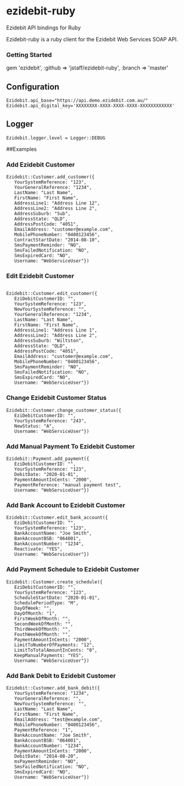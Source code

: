 ezidebit-ruby
=============

Ezidebit API bindings for Ruby

Ezidebit-ruby is a ruby client for the Ezidebit Web Services SOAP API.

### Getting Started

gem 'ezidebit', :github => 'jstaff/ezidebit-ruby', :branch => 'master'

## Configuration

```
Ezidebit.api_base="https://api.demo.ezidebit.com.au/"
Ezidebit.api_digital_key='XXXXXXXX-XXXX-XXXX-XXXX-XXXXXXXXXXXX'
```

## Logger
```
Ezidebit.logger.level = Logger::DEBUG
```

##Examples

### Add Ezidebit Customer

```
Ezidebit::Customer.add_customer({
   YourSystemReference: "123",
   YourGeneralReference: "1234",
   LastName: "Last Name",
   FirstName: "First Name",
   AddressLine1: "Address Line 12",
   AddressLine2: "Address Line 2",
   AddressSuburb: "Sub",
   AddressState: "QLD",
   AddressPostCode: "4051",
   EmailAddress: "customer@example.com",
   MobilePhoneNumber: "0400123456",
   ContractStartDate: "2014-08-10",
   SmsPaymentReminder: "NO",
   SmsFailedNotification: "NO",
   SmsExpiredCard: "NO",
   Username: "WebServiceUser"})
```

### Edit Ezidebit Customer

```

Ezidebit::Customer.edit_customer({
   EziDebitCustomerID: "",
   YourSystemReference: "123",
   NewYourSystemReference: "",
   YourGeneralReference: "1234",
   LastName: "Last Name",
   FirstName: "First Name",
   AddressLine1: "Address Line 1",
   AddressLine2: "Address Line 2",
   AddressSuburb: "Wiltston",
   AddressState: "QLD",
   AddressPostCode: "4051",
   EmailAddress: "customer@example.com",
   MobilePhoneNumber: "0400123456",
   SmsPaymentReminder: "NO",
   SmsFailedNotification: "NO",
   SmsExpiredCard: "NO",
   Username: "WebServiceUser"})
```
### Change Ezidebit Customer Status

```
Ezidebit::Customer.change_customer_status({
   EziDebitCustomerID: "",
   YourSystemReference: "243",
   NewStatus: "A",
   Username: "WebServiceUser"})
```

### Add Manual Payment To Ezidebit Customer
```
Ezidebit::Payment.add_payment({
   EziDebitCustomerID: "",
   YourSystemReference: "123",
   DebitDate: "2020-01-01",
   PaymentAmountInCents: "2000",
   PaymentReference: "manual payment test",
   Username: "WebServiceUser"})
```

### Add Bank Account to Ezidebit Customer
```
Ezidebit::Customer.edit_bank_account({
   EziDebitCustomerID: "",
   YourSystemReference: "123",
   BankAccountName: "Joe Smith",
   BankAccountBSB: "064001",
   BankAccountNumber: "1234",
   Reactivate: "YES",
   Username: "WebServiceUser"})
```

### Add Payment Schedule to Ezidebit Customer
```
Ezidebit::Customer.create_schedule({
   EziDebitCustomerID: "",
   YourSystemReference: "123",
   ScheduleStartDate: "2020-01-01",
   SchedulePeriodType: "M",
   DayOfWeek: "",
   DayOfMonth: "1",
   FirstWeekOfMonth: "",
   SecondWeekOfMonth: "",
   ThirdWeekOfMonth: "",
   FouthWeekOfMonth: "",
   PaymentAmountInCents: "2000",
   LimitToNumberOfPayments: "12",
   LimitToTotalAmountInCents: "0",
   KeepManualPayments: "YES",
   Username: "WebServiceUser"})
```

### Add Bank Debit to Ezidebit Customer
```
Ezidebit::Customer.add_bank_debit({
   YourSystemReference: "1234",
   YourGeneralReference: "",
   NewYourSystemReference: "",
   LastName: "Last Name",
   FirstName: "First Name",
   EmailAddress: "test@example.com",
   MobilePhoneNumber: "0400123456",
   PaymentReference: "1",
   BankAccountName: "Joe Smith",
   BankAccountBSB: "064001",
   BankAccountNumber: "1234",
   PaymentAmountInCents: "2000",
   DebitDate: "2014-08-20",
   msPaymentReminder: "NO",
   SmsFailedNotification: "NO",
   SmsExpiredCard: "NO",
   Username: "WebServiceUser"})
```
